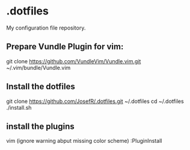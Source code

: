 # .dotfiles
My configuration file repository.

## Prepare Vundle Plugin for vim:
git clone https://github.com/VundleVim/Vundle.vim.git ~/.vim/bundle/Vundle.vim

## Install the dotfiles
git clone https://github.com/JosefR/.dotfiles.git ~/.dotfiles
cd ~/.dotfiles
./install.sh

## install the plugins
vim (ignore warning abput missing color scheme)
:PluginInstall
